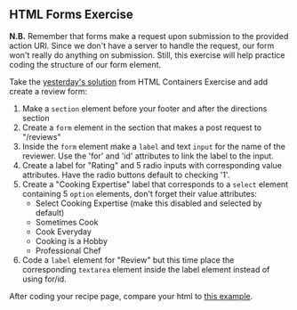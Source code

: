 ## HTML Forms Exercise

**N.B.** Remember that forms make a request upon submission to the provided action URI. Since we don't have a server to handle the request, our form won't really do anything on submission. Still, this exercise will help practice coding the structure of our form element.

Take the [yesterday's solution][prev-solution] from HTML Containers Exercise and add create a review form:

1. Make a `section` element before your footer and after the directions section
2. Create a `form` element in the section that makes a post request to "/reviews"
2. Inside the `form` element make a `label` and text `input` for the name of the reviewer. Use the 'for' and 'id' attributes to link the label to the input.
3. Create a label for "Rating" and 5 radio inputs with corresponding value attributes. Have the radio buttons default to checking '1'.
4. Create a "Cooking Expertise" label that corresponds to a `select` element containing 5 `option` elements, don't forget their value attributes:
    - Select Cooking Expertise (make this disabled and selected by default)
    - Sometimes Cook
    - Cook Everyday
    - Cooking is a Hobby
    - Professional Chef
5. Code a `label` element for "Review" but this time place the corresponding `textarea` element inside the label element instead of using for/id.

After coding your recipe page, compare your html to [this example][solution].

[solution]: ./solution.html
[prev-solution]: ../html-containers/solution.html?raw=true

